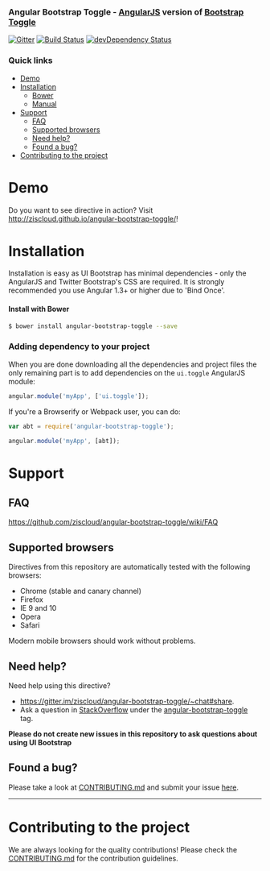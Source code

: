### Angular Bootstrap Toggle - [AngularJS](http://angularjs.org/) version of [Bootstrap Toggle](http://www.bootstraptoggle.com/)

[![Gitter](https://badges.gitter.im/Join%20Chat.svg)](https://gitter.im/ziscloud/angular-bootstrap-toggle?utm_source=badge&utm_medium=badge&utm_campaign=pr-badge&utm_content=badge)
[![Build Status](https://secure.travis-ci.org/ziscloud/angular-bootstrap-toggle.svg)](http://travis-ci.org/ziscloud/angular-bootstrap-toggle)
[![devDependency Status](https://david-dm.org/ziscloud/angular-bootstrap-toggle/dev-status.svg?branch=master)](https://david-dm.org/ziscloud/angular-bootstrap-toggle#info=devDependencies)

### Quick links
- [Demo](#demo)
- [Installation](#installation)
    - [Bower](#install-with-bower)
    - [Manual](#manual-download)
- [Support](#support)
    - [FAQ](#faq)
    - [Supported browsers](#supported-browsers)
    - [Need help?](#need-help)
    - [Found a bug?](#found-a-bug)
- [Contributing to the project](#contributing-to-the-project)

# Demo

Do you want to see directive in action? Visit http://ziscloud.github.io/angular-bootstrap-toggle/!

# Installation

Installation is easy as UI Bootstrap has minimal dependencies - only the AngularJS and Twitter Bootstrap's CSS are required.
It is strongly recommended you use Angular 1.3+ or higher due to 'Bind Once'. 

#### Install with Bower
```sh
$ bower install angular-bootstrap-toggle --save
```

### Adding dependency to your project

When you are done downloading all the dependencies and project files the only remaining part is to add dependencies on the `ui.toggle` AngularJS module:

```js
angular.module('myApp', ['ui.toggle']);
```

If you're a Browserify or Webpack user, you can do:

```js
var abt = require('angular-bootstrap-toggle');

angular.module('myApp', [abt]);
```

# Support

## FAQ

https://github.com/ziscloud/angular-bootstrap-toggle/wiki/FAQ

## Supported browsers

Directives from this repository are automatically tested with the following browsers:
* Chrome (stable and canary channel)
* Firefox
* IE 9 and 10
* Opera
* Safari

Modern mobile browsers should work without problems.


## Need help?
Need help using this directive?

* https://gitter.im/ziscloud/angular-bootstrap-toggle/~chat#share.
* Ask a question in [StackOverflow](http://stackoverflow.com/) under the [angular-bootstrap-toggle](http://stackoverflow.com/questions/tagged/angular-bootstrap-toggle) tag.

**Please do not create new issues in this repository to ask questions about using UI Bootstrap**

## Found a bug?
Please take a look at [CONTRIBUTING.md](CONTRIBUTING.md#you-think-you've-found-a-bug) and submit your issue [here](https://github.com/ziscloud/angular-bootstrap-toggle/issues/new).


----


# Contributing to the project

We are always looking for the quality contributions! Please check the [CONTRIBUTING.md](CONTRIBUTING.md) for the contribution guidelines.
